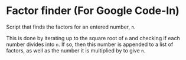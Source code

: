# Factor finder (For Google Code-In)

Script that finds the factors for an entered number, `n`.

This is done by iterating up to the square root of `n` and checking if each number divides into `n`. If so, then this number is appended to a list of factors, as well as the number it is multiplied by to give `n`.